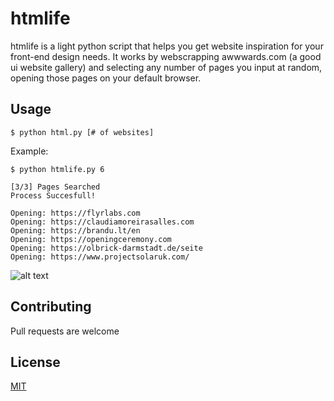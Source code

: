 # htmlife
htmlife is a light python script that helps you get website inspiration for your front-end design needs. It works by webscrapping awwwards.com (a good ui website gallery) and selecting any number of pages you input at random, opening those pages on your default browser.

## Usage
```
$ python html.py [# of websites]
```
Example:
```
$ python htmlife.py 6         

[3/3] Pages Searched
Process Succesfull!

Opening: https://flyrlabs.com
Opening: https://claudiamoreirasalles.com
Opening: https://brandu.lt/en
Opening: https://openingceremony.com
Opening: https://olbrick-darmstadt.de/seite
Opening: https://www.projectsolaruk.com/
```
![alt text](https://i.imgur.com/4wioAVw.png)
## Contributing
Pull requests are welcome

## License
[MIT](https://choosealicense.com/licenses/mit/)
